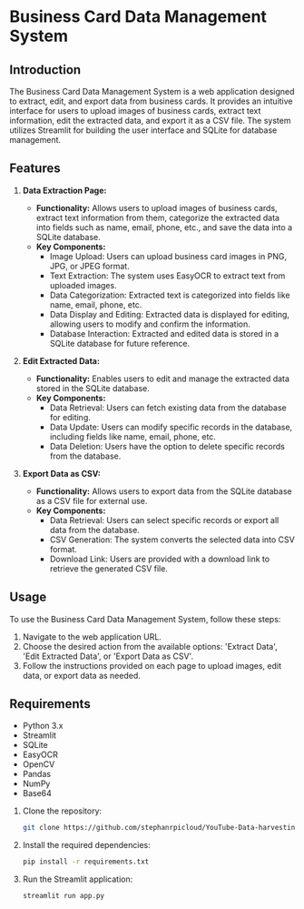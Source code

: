 # Business Card Data Management System

## Introduction

The Business Card Data Management System is a web application designed to extract, edit, and export data from business cards. It provides an intuitive interface for users to upload images of business cards, extract text information, edit the extracted data, and export it as a CSV file. The system utilizes Streamlit for building the user interface and SQLite for database management.

## Features

1. **Data Extraction Page:**
   - **Functionality:** Allows users to upload images of business cards, extract text information from them, categorize the extracted data into fields such as name, email, phone, etc., and save the data into a SQLite database.
   - **Key Components:**
     - Image Upload: Users can upload business card images in PNG, JPG, or JPEG format.
     - Text Extraction: The system uses EasyOCR to extract text from uploaded images.
     - Data Categorization: Extracted text is categorized into fields like name, email, phone, etc.
     - Data Display and Editing: Extracted data is displayed for editing, allowing users to modify and confirm the information.
     - Database Interaction: Extracted and edited data is stored in a SQLite database for future reference.

2. **Edit Extracted Data:**
   - **Functionality:** Enables users to edit and manage the extracted data stored in the SQLite database.
   - **Key Components:**
     - Data Retrieval: Users can fetch existing data from the database for editing.
     - Data Update: Users can modify specific records in the database, including fields like name, email, phone, etc.
     - Data Deletion: Users have the option to delete specific records from the database.

3. **Export Data as CSV:**
   - **Functionality:** Allows users to export data from the SQLite database as a CSV file for external use.
   - **Key Components:**
     - Data Retrieval: Users can select specific records or export all data from the database.
     - CSV Generation: The system converts the selected data into CSV format.
     - Download Link: Users are provided with a download link to retrieve the generated CSV file.

## Usage

To use the Business Card Data Management System, follow these steps:
1. Navigate to the web application URL.
2. Choose the desired action from the available options: 'Extract Data', 'Edit Extracted Data', or 'Export Data as CSV'.
3. Follow the instructions provided on each page to upload images, edit data, or export data as needed.

## Requirements

- Python 3.x
- Streamlit
- SQLite
- EasyOCR
- OpenCV
- Pandas
- NumPy
- Base64

1. Clone the repository:

   ```bash
   git clone https://github.com/stephanrpicloud/YouTube-Data-harvesting-project-](https://github.com/stephanrpicloud/BizCardX   
   ```

2. Install the required dependencies:

   ```bash
   pip install -r requirements.txt
   ```

3. Run the Streamlit application:

   ```bash
   streamlit run app.py
   ```
